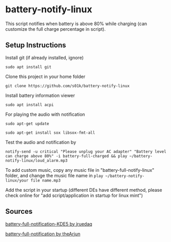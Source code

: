 # battery-notify-linux

This script notifies when battery is above 80% while charging (can customize the full charge percentage in script). 

## Setup Instructions

Install git (if already installed, ignore)

```sudo apt install git```

Clone this project in your home folder

```git clone https://github.com/s01k/battery-notify-linux```

Install battery information viewer

```sudo apt install acpi```

For playing the audio with notification

```sudo apt-get update```

```sudo apt-get install sox libsox-fmt-all```

Test the audio and notification by

```notify-send -u critical "Please unplug your AC adapter" "Battery level can charge above 80%" -i battery-full-charged && play ~/battery-notify-linux/loud_alarm.mp3```

To add custom music, copy any music file in "battery-full-notify-linux" folder, and change the music file name in
```play ~/battery-notify-linux/your file name.mp3```

Add the script in your startup (different DEs have different method, please check online for "add script/application in startup for linux mint")

## Sources

[battery-full-notification-KDE5 by jruedaq](https://github.com/jruedaq/battery-full-notification-KDE5)

[battery-full-notification by theArjun](https://github.com/theArjun/battery-full-notification)
